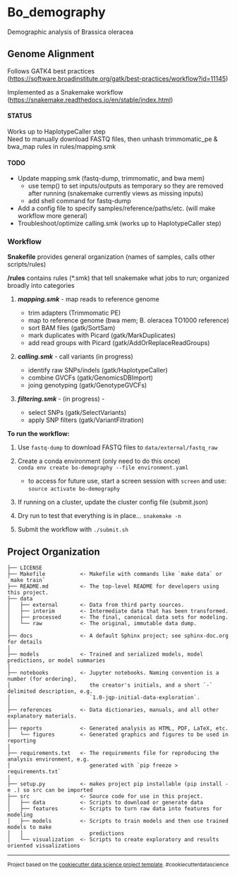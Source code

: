 Bo_demography
==============================

Demographic analysis of Brassica oleracea

Genome Alignment 
------------
Follows GATK4 best practices (https://software.broadinstitute.org/gatk/best-practices/workflow?id=11145) 

Implemented as a Snakemake workflow (https://snakemake.readthedocs.io/en/stable/index.html)  

#### STATUS
Works up to HaplotypeCaller step  
Need to manually download FASTQ files, then unhash trimmomatic_pe & bwa_map rules in rules/mapping.smk

#### TODO
* Update mapping.smk (fastq-dump, trimmomatic, and bwa mem)
    + use temp() to set inputs/outputs as temporary so they are removed after running (snakemake currently views as missing inputs)
    + add shell command for fastq-dump 
* Add a config file to specify samples/reference/paths/etc. (will make workflow more general)
* Troubleshoot/optimize calling.smk (works up to HaplotypeCaller step)

### Workflow 

**Snakefile** provides general organization (names of samples, calls other scripts/rules)

**/rules** contains rules (*.smk) that tell snakemake what jobs to run; organized broadly into categories

1. **_mapping.smk_** - map reads to reference genome 
    + trim adapters (Trimmomatic PE)
    + map to reference genome (bwa mem; B. oleracea TO1000 reference)
    + sort BAM files (gatk/SortSam) 
    + mark duplicates with Picard (gatk/MarkDuplicates) 
    + add read groups with Picard (gatk/AddOrReplaceReadGroups)
    
2. **_calling.smk_** - call variants (in progress)
    + identify raw SNPs/indels (gatk/HaplotypeCaller)
    + combine GVCFs (gatk/GenomicsDBImport)
    + joing genotyping (gatk/GenotypeGVCFs)
    
3. **_filtering.smk_** - (in progress) - 
    + select SNPs (gatk/SelectVariants)
    + apply SNP filters (gatk/VariantFiltration)
    
**To run the workflow:**

1. Use `fastq-dump` to download FASTQ files to `data/external/fastq_raw`

2. Create a conda environment (only need to do this once)  
`conda env create bo-demography --file environment.yaml`
    + to access for future use, start a screen session with `screen` and use:  
    `source activate bo-demography`

3. If running on a cluster, update the cluster config file (submit.json) 

4. Dry run to test that everything is in place... 
`snakemake -n`

5. Submit the workflow with `./submit.sh` 



Project Organization
------------

    ├── LICENSE
    ├── Makefile           <- Makefile with commands like `make data` or `make train`
    ├── README.md          <- The top-level README for developers using this project.
    ├── data
    │   ├── external       <- Data from third party sources.
    │   ├── interim        <- Intermediate data that has been transformed.
    │   ├── processed      <- The final, canonical data sets for modeling.
    │   └── raw            <- The original, immutable data dump.
    │
    ├── docs               <- A default Sphinx project; see sphinx-doc.org for details
    │
    ├── models             <- Trained and serialized models, model predictions, or model summaries
    │
    ├── notebooks          <- Jupyter notebooks. Naming convention is a number (for ordering),
    │                         the creator's initials, and a short `-` delimited description, e.g.
    │                         `1.0-jqp-initial-data-exploration`.
    │
    ├── references         <- Data dictionaries, manuals, and all other explanatory materials.
    │
    ├── reports            <- Generated analysis as HTML, PDF, LaTeX, etc.
    │   └── figures        <- Generated graphics and figures to be used in reporting
    │
    ├── requirements.txt   <- The requirements file for reproducing the analysis environment, e.g.
    │                         generated with `pip freeze > requirements.txt`
    │
    ├── setup.py           <- makes project pip installable (pip install -e .) so src can be imported
    ├── src                <- Source code for use in this project.
    │   ├── data           <- Scripts to download or generate data
    │   ├── features       <- Scripts to turn raw data into features for modeling
    │   ├── models         <- Scripts to train models and then use trained models to make
    │   │                     predictions
    │   └── visualization  <- Scripts to create exploratory and results oriented visualizations

--------

<p><small>Project based on the <a target="_blank" href="https://drivendata.github.io/cookiecutter-data-science/">cookiecutter data science project template</a>. #cookiecutterdatascience</small></p>
